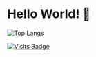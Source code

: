 # Hello World! 👋
![Top Langs](https://github-readme-stats.vercel.app/api/top-langs/?username=Briiqn&layout=compact)

[![Visits Badge](https://badges.pufler.dev/visits/Briiqn/git-badges)](https://badges.pufler.dev)
